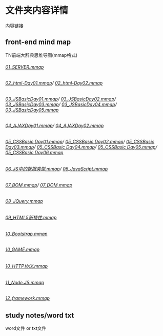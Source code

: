 # 文件夹内容详情
内容链接

## front-end mind map
TN前端大辞典思维导图(mmap格式)<br>

###### [01_SERVER.mmap](https://github.com/jingfeidi/front-end-study-notes/blob/master/TN-front-end/front-end%20mind%20map/01_SERVER.mmap)<br>

###### [02_html-Day01.mmap](https://github.com/jingfeidi/front-end-study-notes/blob/master/TN-front-end/front-end%20mind%20map/02_html-Day01.mmap)/ [02_html-Day02.mmap](https://github.com/jingfeidi/front-end-study-notes/blob/master/TN-front-end/front-end%20mind%20map/02_html-Day02.mmap)<br>

###### [03_JSBasicDay01.mmap](https://github.com/jingfeidi/front-end-study-notes/blob/master/TN-front-end/front-end%20mind%20map/03_JSBasicDay01.mmap)/ [03_JSBasicDay02.mmap](https://github.com/jingfeidi/front-end-study-notes/blob/master/TN-front-end/front-end%20mind%20map/03_JSBasicDay02.mmap)/ [03_JSBasicDay03.mmap](https://github.com/jingfeidi/front-end-study-notes/blob/master/TN-front-end/front-end%20mind%20map/03_JSBasicDay03.mmap)/ [03_JSBasicDay04.mmap](https://github.com/jingfeidi/front-end-study-notes/blob/master/TN-front-end/front-end%20mind%20map/03_JSBasicDay04.mmap)/ [03_JSBasicDay05.mmap](https://github.com/jingfeidi/front-end-study-notes/blob/master/TN-front-end/front-end%20mind%20map/03_JSBasicDay05.mmap)<br>

###### [04_AJAXDay01.mmap](https://github.com/jingfeidi/front-end-study-notes/blob/master/TN-front-end/front-end%20mind%20map/04_AJAXDay01.mmap)/ [04_AJAXDay02.mmap](https://github.com/jingfeidi/front-end-study-notes/blob/master/TN-front-end/front-end%20mind%20map/04_AJAXDay02.mmap)<br>

###### [05_CSSBasic Day01.mmap](https://github.com/jingfeidi/front-end-study-notes/blob/master/TN-front-end/front-end%20mind%20map/05_CSSBasic%20Day01.mmap)/ [05_CSSBasic Day02.mmap](https://github.com/jingfeidi/front-end-study-notes/blob/master/TN-front-end/front-end%20mind%20map/05_CSSBasic%20Day02.mmap)/ [05_CSSBasic Day03.mmap](https://github.com/jingfeidi/front-end-study-notes/blob/master/TN-front-end/front-end%20mind%20map/05_CSSBasic%20Day03.mmap)/ [05_CSSBasic Day04.mmap](https://github.com/jingfeidi/front-end-study-notes/blob/master/TN-front-end/front-end%20mind%20map/05_CSSBasic%20Day04.mmap)/ [05_CSSBasic Day05.mmap](https://github.com/jingfeidi/front-end-study-notes/blob/master/TN-front-end/front-end%20mind%20map/05_CSSBasic%20Day05.mmap)/ [05_CSSBasic Day06.mmap](https://github.com/jingfeidi/front-end-study-notes/blob/master/TN-front-end/front-end%20mind%20map/05_CSSBasic%20Day06.mmap)<br>

###### [06_JS中的数据类型.mmap](https://github.com/jingfeidi/front-end-study-notes/blob/master/TN-front-end/front-end%20mind%20map/06_JS%E4%B8%AD%E7%9A%84%E6%95%B0%E6%8D%AE%E7%B1%BB%E5%9E%8B.mmap)/ [06_JavaScript.mmap](https://github.com/jingfeidi/front-end-study-notes/blob/master/TN-front-end/front-end%20mind%20map/06_JavaScript.mmap)<br>

###### [07_BOM.mmap](https://github.com/jingfeidi/front-end-study-notes/blob/master/TN-front-end/front-end%20mind%20map/07_BOM.mmap)/ [07_DOM.mmap](https://github.com/jingfeidi/front-end-study-notes/blob/master/TN-front-end/front-end%20mind%20map/07_DOM.mmap)<br>

###### [08_JQuery.mmap](https://github.com/jingfeidi/front-end-study-notes/blob/master/TN-front-end/front-end%20mind%20map/08_JQuery.mmap)<br>

###### [09_HTML5新特性.mmap](https://github.com/jingfeidi/front-end-study-notes/blob/master/TN-front-end/front-end%20mind%20map/09_HTML5%E6%96%B0%E7%89%B9%E6%80%A7.mmap)<br>

###### [10_Bootstrap.mmap](https://github.com/jingfeidi/front-end-study-notes/blob/master/TN-front-end/front-end%20mind%20map/10_Bootstrap.mmap)<br>

###### [10_GAME.mmap](https://github.com/jingfeidi/front-end-study-notes/blob/master/TN-front-end/front-end%20mind%20map/10_GAME.mmap)<br>

###### [10_HTTP协议.mmap](https://github.com/jingfeidi/front-end-study-notes/blob/master/TN-front-end/front-end%20mind%20map/10_HTTP%E5%8D%8F%E8%AE%AE.mmap)<br>

###### [11_Node.JS.mmap](https://github.com/jingfeidi/front-end-study-notes/blob/master/TN-front-end/front-end%20mind%20map/11_Node.JS.mmap)<br>

###### [12_framework.mmap](https://github.com/jingfeidi/front-end-study-notes/blob/master/TN-front-end/front-end%20mind%20map/12_framework.mmap)<br>



## study notes/word txt
word文件 or txt文件



